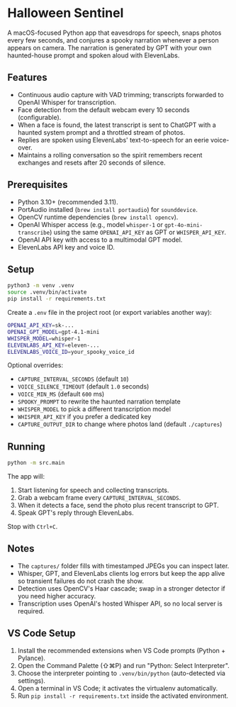 # Halloween Sentinel

A macOS-focused Python app that eavesdrops for speech, snaps photos every few seconds, and conjures a spooky narration whenever a person appears on camera. The narration is generated by GPT with your own haunted-house prompt and spoken aloud with ElevenLabs.

## Features
- Continuous audio capture with VAD trimming; transcripts forwarded to OpenAI Whisper for transcription.
- Face detection from the default webcam every 10 seconds (configurable).
- When a face is found, the latest transcript is sent to ChatGPT with a haunted system prompt and a throttled stream of photos.
- Replies are spoken using ElevenLabs' text-to-speech for an eerie voice-over.
- Maintains a rolling conversation so the spirit remembers recent exchanges and resets after 20 seconds of silence.

## Prerequisites
- Python 3.10+ (recommended 3.11).
- PortAudio installed (`brew install portaudio`) for `sounddevice`.
- OpenCV runtime dependencies (`brew install opencv`).
- OpenAI Whisper access (e.g., model `whisper-1` or `gpt-4o-mini-transcribe`) using the same `OPENAI_API_KEY` as GPT or `WHISPER_API_KEY`.
- OpenAI API key with access to a multimodal GPT model.
- ElevenLabs API key and voice ID.

## Setup
```bash
python3 -m venv .venv
source .venv/bin/activate
pip install -r requirements.txt
```

Create a `.env` file in the project root (or export variables another way):
```bash
OPENAI_API_KEY=sk-...
OPENAI_GPT_MODEL=gpt-4.1-mini
WHISPER_MODEL=whisper-1
ELEVENLABS_API_KEY=eleven-...
ELEVENLABS_VOICE_ID=your_spooky_voice_id
```

Optional overrides:
- `CAPTURE_INTERVAL_SECONDS` (default `10`)
- `VOICE_SILENCE_TIMEOUT` (default `1.0` seconds)
- `VOICE_MIN_MS` (default `600` ms)
- `SPOOKY_PROMPT` to rewrite the haunted narration template
- `WHISPER_MODEL` to pick a different transcription model
- `WHISPER_API_KEY` if you prefer a dedicated key
- `CAPTURE_OUTPUT_DIR` to change where photos land (default `./captures`)

## Running
```bash
python -m src.main
```
The app will:
1. Start listening for speech and collecting transcripts.
2. Grab a webcam frame every `CAPTURE_INTERVAL_SECONDS`.
3. When it detects a face, send the photo plus recent transcript to GPT.
4. Speak GPT's reply through ElevenLabs.

Stop with `Ctrl+C`.

## Notes
- The `captures/` folder fills with timestamped JPEGs you can inspect later.
- Whisper, GPT, and ElevenLabs clients log errors but keep the app alive so transient failures do not crash the show.
- Detection uses OpenCV's Haar cascade; swap in a stronger detector if you need higher accuracy.
- Transcription uses OpenAI's hosted Whisper API, so no local server is required.


## VS Code Setup

1. Install the recommended extensions when VS Code prompts (Python + Pylance).
2. Open the Command Palette (⇧⌘P) and run "Python: Select Interpreter".
3. Choose the interpreter pointing to `.venv/bin/python` (auto-detected via settings).
4. Open a terminal in VS Code; it activates the virtualenv automatically.
5. Run `pip install -r requirements.txt` inside the activated environment.
